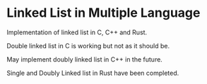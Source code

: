 # Linked List in Multiple Language

Implementation of linked list in C, C++ and Rust.

Double linked list in C is working but not as it should be.

May implement doubly linked list in C++ in the future.

Single and Doubly Linked list in Rust have been completed.
